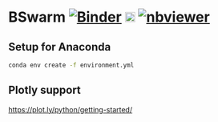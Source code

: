 # BSwarm [![Binder](https://mybinder.org/badge_logo.svg)](https://mybinder.org/v2/gh/jgoppert/bswarm/master) [<img src="https://jupyter.org/assets/main-logo.svg" height="20" title="JupyterLab">](https://mybinder.org/v2/gh/jgoppert/bswarwm/master?urlpath=lab) [![nbviewer](https://img.shields.io/badge/view%20on-nbviewer-brightgreen.svg)](http://nbviewer.jupyter.org/github/jgoppert/bswarm/tree/master)

## Setup for Anaconda

```bash
conda env create -f environment.yml
```

## Plotly support

https://plot.ly/python/getting-started/
